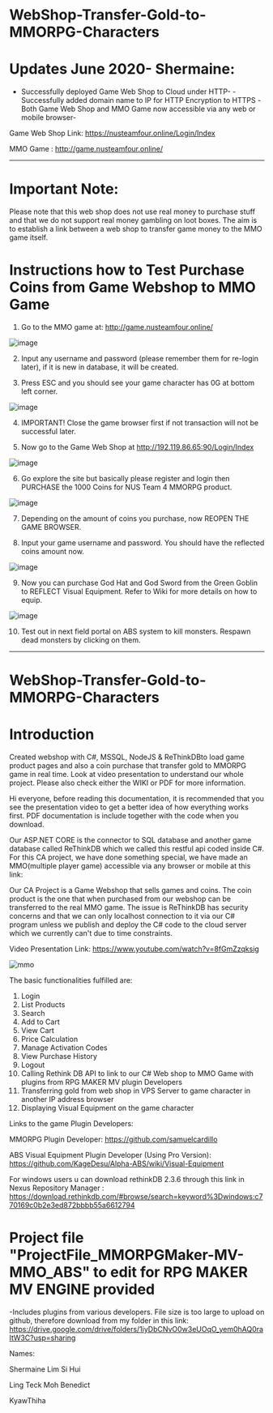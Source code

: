# WebShop-Transfer-Gold-to-MMORPG-Characters

# Updates June 2020- Shermaine:
- Successfully deployed Game Web Shop to Cloud under HTTP-
-Successfully added domain name to IP for HTTP Encryption to HTTPS
-Both Game Web Shop and MMO Game now accessible via any web or mobile browser-

Game Web Shop Link: https://nusteamfour.online/Login/Index

MMO Game          : http://game.nusteamfour.online/ 

------------------------------------------------------------------------------------------------------------------------------------
# Important Note: 
Please note that this web shop does not use real money to purchase stuff and that we do not support real money gambling on loot boxes. The aim is to establish a link between a web shop to transfer game money to the MMO game itself.  

# Instructions how to Test Purchase Coins from Game Webshop to MMO Game
1)	Go to the MMO game at:  http://game.nusteamfour.online/   

![image](https://user-images.githubusercontent.com/65886071/83740320-41a0a980-a689-11ea-90b0-4809075ed8fe.png)

2)	Input any username and password (please remember them for re-login later), if it is new in database, it will be created. 


3)	Press ESC and you should see your game character has 0G at bottom left corner.

![image](https://user-images.githubusercontent.com/65886071/83740359-4f562f00-a689-11ea-8425-31ca734f76b3.png)


4)	IMPORTANT! Close the game browser first if not transaction will not be successful later.

5)	Now go to the Game Web Shop at http://192.119.86.65:90/Login/Index

![image](https://user-images.githubusercontent.com/65886071/83740651-b8d63d80-a689-11ea-9cb6-84d8d67afead.png)


6)	Go explore the site but basically please register and login then PURCHASE the 1000 Coins for NUS Team 4 MMORPG product. 

![image](https://user-images.githubusercontent.com/65886071/83740482-77459280-a689-11ea-8d45-9acce2d693bf.png)


7)	Depending on the amount of coins you purchase, now REOPEN THE GAME BROWSER.

8)	Input your game username and password. You should have the reflected coins amount now.

![image](https://user-images.githubusercontent.com/65886071/83740537-8f1d1680-a689-11ea-85a1-8bdff611d3d8.png)

9)	Now you can purchase God Hat and God Sword from the Green Goblin to REFLECT Visual Equipment. Refer to Wiki for more details on how to equip. 

![image](https://user-images.githubusercontent.com/65886071/83740597-a3f9aa00-a689-11ea-8665-4d0f89c7116f.png)


10)	Test out in next field portal on ABS system to kill monsters. Respawn dead monsters by clicking on them. 

-------------------------------------------------------------------------------------------------------------------------------------

# WebShop-Transfer-Gold-to-MMORPG-Characters
# Introduction

Created webshop with C#, MSSQL, NodeJS & ReThinkDBto load game product pages and also a coin purchase that transfer gold to MMORPG game in real time. Look at video presentation to understand our whole project. Please also check either the WIKI or PDF for more information. 

Hi everyone, before reading this documentation, it is recommended that you see the presentation video to get a better idea of how everything works first. PDF documentation is include together with the code when you download. 

Our ASP.NET CORE is the connector to SQL database and another game database called ReThinkDB which we called this restful api coded inside C#. For this CA project, we have done something special, we have made an MMO(multiple player game) accessible via any browser or mobile at this link: 

Our CA Project is a Game Webshop that sells games and coins. The coin product is the one that when purchased from our webshop can be transferred to the real MMO game. The issue is ReThinkDB has security concerns and that we can only localhost connection to it via our C# program unless we publish and deploy the C# code to the cloud server which we currently can't due to time constraints.

Video Presentation Link: https://www.youtube.com/watch?v=8fGmZzqksig

![mmo](https://user-images.githubusercontent.com/65886071/82803639-76577880-9eb3-11ea-9a23-fbebcd29438c.png)



The basic functionalities fulfilled are: 
1. Login 
2. List Products 
3. Search 
4. Add to Cart 
5. View Cart 
6. Price Calculation 
7. Manage Activation Codes 
8. View Purchase History 
9. Logout
10. Calling Rethink DB API to link to our C# Web shop to MMO Game with plugins from RPG MAKER MV plugin Developers
11. Transferring gold from web shop in VPS Server to game character in another IP address browser
12. Displaying Visual Equipment on the game character 

Links to the game Plugin Developers:

MMORPG Plugin Developer: https://github.com/samuelcardillo

ABS Visual Equipment Plugin Developer (Using Pro Version):  https://github.com/KageDesu/Alpha-ABS/wiki/Visual-Equipment

For windows users u can download rethinkDB 2.3.6 through this link in Nexus Repository Manager : https://download.rethinkdb.com/#browse/search=keyword%3Dwindows:c770169c0b2e3ed872bbbb55a6612794

# Project file "ProjectFile_MMORPGMaker-MV-MMO_ABS" to edit for RPG MAKER MV ENGINE provided
-Includes plugins from various developers. File size is too large to upload on github, therefore download from my folder in this link: https://drive.google.com/drive/folders/1iyDbCNvO0w3eUOqO_yem0hAQ0raItW3C?usp=sharing


Names:

Shermaine Lim Si Hui

Ling Teck Moh Benedict

KyawThiha
